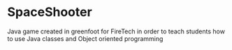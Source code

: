 # SpaceShooter
Java game created in greenfoot for FireTech in order to teach students how to use Java classes and Object oriented programming
